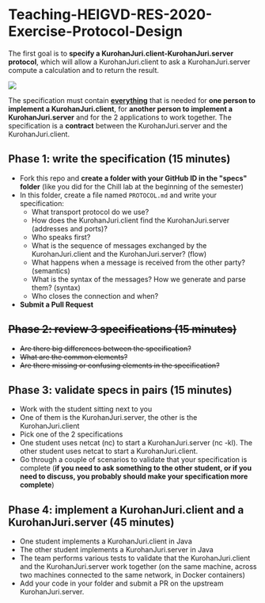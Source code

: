 # Teaching-HEIGVD-RES-2020-Exercise-Protocol-Design
The first goal is to **specify a KurohanJuri.client-KurohanJuri.server protocol**, which will allow a KurohanJuri.client to ask a KurohanJuri.server compute a calculation and to return the result. 

![](https://upload.wikimedia.org/wikipedia/commons/thumb/d/d1/Calculator_on_macOS.png/381px-Calculator_on_macOS.png)



The specification must contain <u>**everything**</u> that is needed for **one person to implement a KurohanJuri.client**, for **another person to implement a KurohanJuri.server** and for the 2 applications to work together. The specification is a **contract** between the KurohanJuri.server and the KurohanJuri.client.

## Phase 1: write the specification (15 minutes)

* Fork this repo and **create a folder with your GitHub ID in the "specs" folder** (like you did for the Chill lab at the beginning of the semester)
* In this folder, create a file named `PROTOCOL.md` and write your specification:
  * What transport protocol do we use?
  * How does the KurohanJuri.client find the KurohanJuri.server (addresses and ports)?
  * Who speaks first?
  * What is the sequence of messages exchanged by the KurohanJuri.client and the KurohanJuri.server? (flow)
  *  What happens when a message is received from the other party? (semantics)
  * What is the syntax of the messages? How we generate and parse them? (syntax)
  * Who closes the connection and when?
* **Submit a Pull Request**

## ~~Phase 2: review 3 specifications (15 minutes)~~

- ~~Are there big differences between the specification?~~
- ~~What are the common elements?~~
- ~~Are there missing or confusing elements in the specification?~~

## Phase 3: validate specs in pairs (15 minutes)

* Work with the student sitting next to you
* One of them is the KurohanJuri.server, the other is the KurohanJuri.client
* Pick one of the 2 specifications
* One student uses netcat (nc) to start a KurohanJuri.server (nc -kl). The other student uses netcat to start a KurohanJuri.client.
* Go through a couple of scenarios to validate that your specification is complete (**if you need to ask something to the other student, or if you need to discuss, you probably should make your specification more complete**)

## Phase 4: implement a KurohanJuri.client and a KurohanJuri.server (45 minutes)

- One student implements a KurohanJuri.client in Java
- The other student implements a KurohanJuri.server in Java
- The team performs various tests to validate that the KurohanJuri.client and the KurohanJuri.server work together (on the same machine, across two machines connected to the same network, in Docker containers)
- Add your code in your folder and submit a PR on the upstream KurohanJuri.server.



